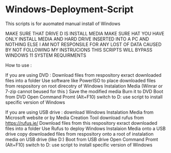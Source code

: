 # Windows-Deployment-Script

This scripts is for auomated manual install of Windows

MAKE SURE THAT DRIVE D IS INSTALL MEDIA
MAKE SURE HAT YOU HAVE ONLY INSTALL MEDIA AND HARD DRIVE INSERTED INTO A PC AND NOTHING ELSE
I AM NOT RESPONSILE FOR ANY LOST OF DATA CAUSED BY NOT FOLLOWING MY INSTRUCIONS
THIS SCRIPTS WILL BYPASS WINDOWS 11 SYSTEM REQUIRMENTS

How to use :

If you are using DVD :
Download files from respository
exract downloaded files into a folder
Use software like PowerISO to place downloaded files from respository on root direcotry of Windows Instalation Media (Winrar or 7-zip cannot beused for this )
Save the modified media
Burn it to DVD
Boot from DVD
Open Command Promt (Alt+F10)
switch to D: 
use script to install specific version of Windows

If you are using USB drive :
download Windows Instalation Media from Microsoft website or by Media Creation Tool
download rufus from https://rufus.ie/
Download files from this respository
exract downloaded files into a folder
Use Rufus to deploy Windows Instalaion Media onto a USB drive
copy downloaded files from respository onto a root of instalation media on USB drive (like D:\)
Boot from USB drive
Open Command Promt (Alt+F10)
switch to D: 
use script to install specific version of Windows
